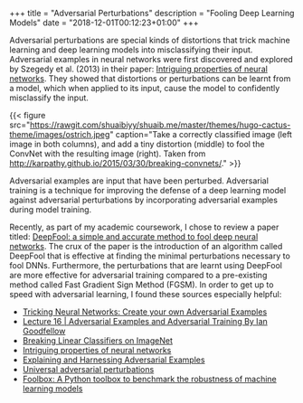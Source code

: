+++
title = "Adversarial Perturbations"
description = "Fooling Deep Learning Models"
date = "2018-12-01T00:12:23+01:00"
+++

Adversarial perturbations are special kinds of distortions that trick machine learning and deep learning models into misclassifying their input. Adversarial examples in neural networks were first discovered and explored by Szegedy et al. (2013) in their paper: [Intriguing properties of neural networks](https://arxiv.org/abs/1312.6199). They showed that distortions or perturbations can be learnt from a model, which when applied to its input, cause the model to confidently misclassify the input.

{{< figure src="https://rawgit.com/shuaibiyy/shuaib.me/master/themes/hugo-cactus-theme/images/ostrich.jpeg" caption="Take a correctly classified image (left image in both columns), and add a tiny distortion (middle) to fool the ConvNet with the resulting image (right). Taken from http://karpathy.github.io/2015/03/30/breaking-convnets/." >}}

Adversarial examples are input that have been perturbed. Adversarial training is a technique for improving the defense of a deep learning model against adversarial perturbations by incorporating adversarial examples during model training.

Recently, as part of my academic coursework, I chose to review a paper titled: [DeepFool: a simple and accurate method to fool deep neural networks](https://arxiv.org/abs/1511.04599). The crux of the paper is the introduction of an algorithm called DeepFool that is effective at finding the minimal perturbations necessary to fool DNNs. Furthermore, the perturbations that are learnt using DeepFool are more effective for adversarial training compared to a pre-existing method called Fast Gradient Sign Method (FGSM). In order to get up to speed with adversarial learning, I found these sources especially helpful:

* [Tricking Neural Networks: Create your own Adversarial Examples](https://ml.berkeley.edu/blog/2018/01/10/adversarial-examples/)
* [Lecture 16 | Adversarial Examples and Adversarial Training
 By Ian Goodfellow](https://www.youtube.com/watch?v=CIfsB_EYsVI)
 * [Breaking Linear Classifiers on ImageNet](http://karpathy.github.io/2015/03/30/breaking-convnets/)
* [Intriguing properties of neural networks](https://arxiv.org/abs/1312.6199)
* [Explaining and Harnessing Adversarial Examples](https://arxiv.org/abs/1412.6572)
* [Universal adversarial perturbations](https://arxiv.org/abs/1610.08401)
* [Foolbox: A Python toolbox to benchmark the robustness of machine learning models](https://arxiv.org/abs/1707.04131)
